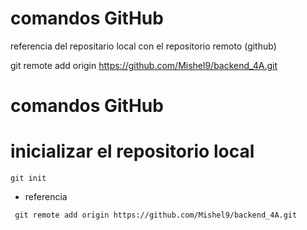 # comandos GitHub
referencia del repositario local con el repositorio remoto (github)

git remote add origin https://github.com/Mishel9/backend_4A.git

# comandos GitHub

# inicializar el repositorio local 

``` 
git init
```

- referencia
```
 git remote add origin https://github.com/Mishel9/backend_4A.git
```
